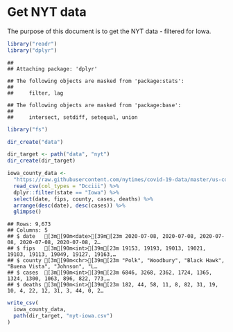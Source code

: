 Get NYT data
================

The purpose of this document is to get the NYT data - filtered for Iowa.

``` r
library("readr")
library("dplyr")
```

    ## 
    ## Attaching package: 'dplyr'

    ## The following objects are masked from 'package:stats':
    ## 
    ##     filter, lag

    ## The following objects are masked from 'package:base':
    ## 
    ##     intersect, setdiff, setequal, union

``` r
library("fs")
```

``` r
dir_create("data")

dir_target <- path("data", "nyt")
dir_create(dir_target)
```

``` r
iowa_county_data <- 
  "https://raw.githubusercontent.com/nytimes/covid-19-data/master/us-counties.csv" %>%
  read_csv(col_types = "Dcciii") %>%
  dplyr::filter(state == "Iowa") %>%
  select(date, fips, county, cases, deaths) %>%
  arrange(desc(date), desc(cases)) %>%
  glimpse()
```

    ## Rows: 9,673
    ## Columns: 5
    ## $ date   [3m[90m<date>[39m[23m 2020-07-08, 2020-07-08, 2020-07-08, 2020-07-08, 2020-07-08, 2…
    ## $ fips   [3m[90m<int>[39m[23m 19153, 19193, 19013, 19021, 19103, 19113, 19049, 19127, 19163,…
    ## $ county [3m[90m<chr>[39m[23m "Polk", "Woodbury", "Black Hawk", "Buena Vista", "Johnson", "L…
    ## $ cases  [3m[90m<int>[39m[23m 6846, 3268, 2362, 1724, 1365, 1324, 1300, 1063, 896, 822, 773,…
    ## $ deaths [3m[90m<int>[39m[23m 182, 44, 58, 11, 8, 82, 31, 19, 10, 4, 22, 12, 31, 3, 44, 0, 2…

``` r
write_csv(
  iowa_county_data,
  path(dir_target, "nyt-iowa.csv")
)
```
